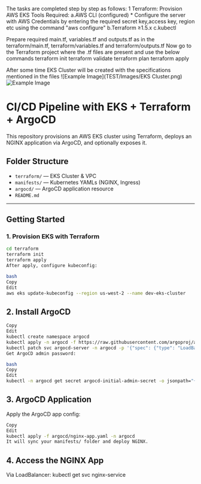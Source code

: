 The tasks are completed step by step as follows:
1 Terraform: Provision AWS EKS
Tools Required:
  a.AWS CLI (configured)
      * Configure the server with AWS Credentials by entering the required secret key,access key, region etc using the command "aws configure"
  b.Terraform ≥1.5.x
  c.kubectl

Prepare required main.tf, variables.tf and outputs.tf as in the terraform/main.tf, terraform/variables.tf and terraform/outputs.tf
Now go to the Terraform project where the .tf files are present and use the below commands
terraform init
terraform validate
terraform plan
terraform apply

After some time EKS Cluster will be created with the specifications mentioned in the files 
![Example Image](TEST/Images/EKS Cluster.png)
![Example Image](https://github.com/vijaysinga/TEST/Images/Cluster.png)

# CI/CD Pipeline with EKS + Terraform + ArgoCD

This repository provisions an AWS EKS cluster using Terraform, deploys an NGINX application via ArgoCD, and optionally exposes it.

## Folder Structure

- `terraform/` — EKS Cluster & VPC
- `manifests/` — Kubernetes YAMLs (NGINX, Ingress)
- `argocd/` — ArgoCD application resource
- `README.md`

---

##  Getting Started

### 1. Provision EKS with Terraform

```bash
cd terraform
terraform init
terraform apply
After apply, configure kubeconfig:

bash
Copy
Edit
aws eks update-kubeconfig --region us-west-2 --name dev-eks-cluster
```

## 2. Install ArgoCD
```bash
Copy
Edit
kubectl create namespace argocd
kubectl apply -n argocd -f https://raw.githubusercontent.com/argoproj/argo-cd/stable/manifests/install.yaml
kubectl patch svc argocd-server -n argocd -p '{"spec": {"type": "LoadBalancer"}}'
Get ArgoCD admin password:

bash
Copy
Edit
kubectl -n argocd get secret argocd-initial-admin-secret -o jsonpath="{.data.password}" | base64 -d

```
## 3. ArgoCD Application
Apply the ArgoCD app config:

```bash
Copy
Edit
kubectl apply -f argocd/nginx-app.yaml -n argocd
It will sync your manifests/ folder and deploy NGINX.
```
## 4. Access the NGINX App
Via LoadBalancer: kubectl get svc nginx-service
